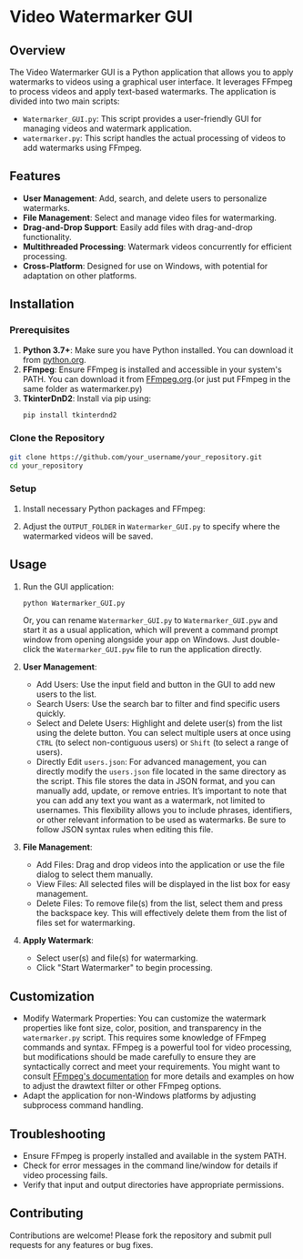 # Video Watermarker GUI

## Overview

The Video Watermarker GUI is a Python application that allows you to apply watermarks to videos using a graphical user interface. It leverages FFmpeg to process videos and apply text-based watermarks. The application is divided into two main scripts:

- `Watermarker_GUI.py`: This script provides a user-friendly GUI for managing videos and watermark application.
- `watermarker.py`: This script handles the actual processing of videos to add watermarks using FFmpeg.

## Features

- **User Management**: Add, search, and delete users to personalize watermarks.
- **File Management**: Select and manage video files for watermarking.
- **Drag-and-Drop Support**: Easily add files with drag-and-drop functionality.
- **Multithreaded Processing**: Watermark videos concurrently for efficient processing.
- **Cross-Platform**: Designed for use on Windows, with potential for adaptation on other platforms.

## Installation

### Prerequisites

1. **Python 3.7+**: Make sure you have Python installed. You can download it from [python.org](https://www.python.org/).
2. **FFmpeg**: Ensure FFmpeg is installed and accessible in your system's PATH. You can download it from [FFmpeg.org](https://ffmpeg.org/download.html).(or just put FFmpeg in the same folder as watermarker.py) 
3. **TkinterDnD2**: Install via pip using:
   ```bash
   pip install tkinterdnd2
   ```

### Clone the Repository

```bash
git clone https://github.com/your_username/your_repository.git
cd your_repository
```

### Setup

1. Install necessary Python packages and FFmpeg:

2. Adjust the `OUTPUT_FOLDER` in `Watermarker_GUI.py` to specify where the watermarked videos will be saved.

## Usage

1. Run the GUI application:
   ```bash
   python Watermarker_GUI.py
   ```
   Or, you can rename `Watermarker_GUI.py` to `Watermarker_GUI.pyw` and start it as a usual application, which will prevent a command prompt window from opening alongside your app on Windows. Just double-click the `Watermarker_GUI.pyw` file to run the application directly.

2. **User Management**:
   - Add Users: Use the input field and button in the GUI to add new users to the list.
   - Search Users: Use the search bar to filter and find specific users quickly.
   - Select and Delete Users: Highlight and delete user(s) from the list using the delete button. You can select multiple users at once using `CTRL` (to select non-contiguous users) or `Shift` (to select a range of users).
   - Directly Edit `users.json`: For advanced management, you can directly modify the `users.json` file located in the same directory as the script. This file stores the data in JSON format, and you can manually add, update, or remove entries. It’s important to note that you can add any text you want as a watermark, not limited to usernames. This flexibility allows you to include phrases, identifiers, or other relevant information to be used as watermarks. Be sure to follow JSON syntax rules when editing this file.
     
3. **File Management**:
   - Add Files: Drag and drop videos into the application or use the file dialog to select them manually.
   - View Files: All selected files will be displayed in the list box for easy management.
   - Delete Files: To remove file(s) from the list, select them and press the backspace key. This will effectively delete them from the list of files set for watermarking.
    
4. **Apply Watermark**:
   - Select user(s) and file(s) for watermarking.
   - Click "Start Watermarker" to begin processing.

## Customization

- Modify Watermark Properties: You can customize the watermark properties like font size, color, position, and transparency in the `watermarker.py` script. This requires some knowledge of FFmpeg commands and syntax. FFmpeg is a powerful tool for video processing, but modifications should be made carefully to ensure they are syntactically correct and meet your requirements. You might want to consult [FFmpeg's documentation](https://ffmpeg.org/documentation.html) for more details and examples on how to adjust the drawtext filter or other FFmpeg options.
- Adapt the application for non-Windows platforms by adjusting subprocess command handling.

## Troubleshooting

- Ensure FFmpeg is properly installed and available in the system PATH.
- Check for error messages in the command line/window for details if video processing fails.
- Verify that input and output directories have appropriate permissions.

## Contributing

Contributions are welcome! Please fork the repository and submit pull requests for any features or bug fixes.
